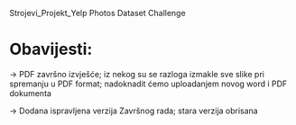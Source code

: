 Strojevi_Projekt_Yelp Photos Dataset Challenge

# Obavijesti:

-> PDF završno izvješće; iz nekog su se razloga izmakle sve slike pri spremanju u PDF format; nadoknadit ćemo uploadanjem novog word i PDF dokumenta

-> Dodana ispravljena verzija Završnog rada; stara verzija obrisana
